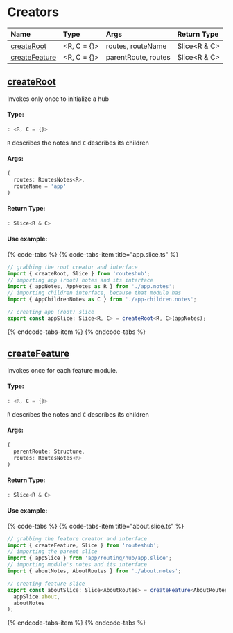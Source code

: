 # Creators

| Name | Type | Args | Return Type |
| :--- | :--- | :--- | :--- |
| [createRoot](creators.md#createroot) | &lt;R, C = {}&gt; | routes, routeName | Slice&lt;R & C&gt; |
| [createFeature](creators.md#createfeature) | &lt;R, C = {}&gt; | parentRoute, routes | Slice&lt;R & C&gt; |



## [createRoot](creators.md#createroot)

Invokes only once to initialize a hub

#### Type:

```typescript
: <R, C = {}>
```

`R` describes the notes and `C` describes its children

#### Args:

```typescript
(
  routes: RoutesNotes<R>,
  routeName = 'app'
)
```

####  Return Type:

```typescript
: Slice<R & C>
```

#### Use example:

{% code-tabs %}
{% code-tabs-item title="app.slice.ts" %}
```typescript
// grabbing the root creator and interface
import { createRoot, Slice } from 'routeshub';
// importing app (root) notes and its interface
import { appNotes, AppNotes as R } from './app.notes';
// importing children interface, because that module has
import { AppChildrenNotes as C } from './app-children.notes';

// creating app (root) slice
export const appSlice: Slice<R, C> = createRoot<R, C>(appNotes);
```
{% endcode-tabs-item %}
{% endcode-tabs %}

## [createFeature](creators.md#createfeature)

Invokes once for each feature module. 

####  Type:

```typescript
: <R, C = {}>
```

`R` describes the notes and `C` describes its children

#### Args:

```typescript
(
  parentRoute: Structure,
  routes: RoutesNotes<R>
)
```

#### Return Type:

```typescript
: Slice<R & C>
```

#### Use example:

{% code-tabs %}
{% code-tabs-item title="about.slice.ts" %}
```typescript
// grabbing the feature creator and interface
import { createFeature, Slice } from 'routeshub';
// importing the parent slice
import { appSlice } from 'app/routing/hub/app.slice';
// importing module's notes and its interface
import { aboutNotes, AboutRoutes } from './about.notes';

// creating feature slice
export const aboutSlice: Slice<AboutRoutes> = createFeature<AboutRoutes>(
  appSlice.about,
  aboutNotes
);
```
{% endcode-tabs-item %}
{% endcode-tabs %}

